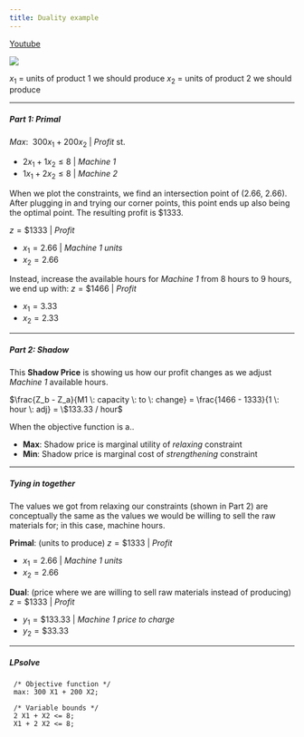 ```yaml
---
title: Duality example
---
```


[Youtube]([https://www.youtube.com/watch?v=642lZIwdSxs&list=PL8uIP3DsMWIxgSIfkKXv0GxJFAazocko3&index=6](https://youtu.be/642lZIwdSxs?si=PzNKPdiHOubCkJCG&t=1657))

![](https://i.imgur.com/DyLqQeW.png)

$x_1$ = units of product 1 we should produce
$x_2$ = units of product 2 we should produce

---
##### Part 1: Primal
$Max: \:\: 300x_1 + 200x_2$  |  *Profit*
st.
- $2x_1 + 1x_2 \leq 8$    |  *Machine 1*
- $1x_1 + 2x_2 \leq 8$    |  *Machine 2*

When we plot the constraints, we find an intersection point of (2.66, 2.66). After plugging in and trying our corner points, this point ends up also being the optimal point. The resulting profit is $1333.

$z = \$1333$  |  *Profit*
- $x_1 = 2.66$   |  *Machine 1 units*
- $x_2 = 2.66$

Instead, increase the available hours for *Machine 1* from 8 hours to 9 hours, we end up with:
$z = \$1466$  |  *Profit*
- $x_1 = 3.33$
- $x_2 = 2.33$
---
##### Part 2: Shadow

This **Shadow Price** is showing us how our profit changes as we adjust *Machine 1* available hours.

$\frac{Z_b - Z_a}{M1 \: capacity \: to \: change} = \frac{1466 - 1333}{1 \: hour \: adj} = \$133.33 / hour$

When the objective function is a..
- **Max**: Shadow price is marginal utility of *relaxing* constraint
- **Min**: Shadow price is marginal cost of *strengthening* constraint
---
##### Tying in together
The values we got from relaxing our constraints (shown in Part 2) are conceptually the same as the values we would be willing to sell the raw materials for; in this case, machine hours.

**Primal**: (units to produce)
$z = \$1333$  |  *Profit*
- $x_1 = 2.66$   |  *Machine 1 units*
- $x_2 = 2.66$

**Dual**: (price where we are willing to sell raw materials instead of producing)
$z = \$1333$  |  *Profit*
- $y_1 = \$133.33$   |  *Machine 1 price to charge*
- $y_2 = \$33.33$


---

##### LPsolve

```
 /* Objective function */  
 max: 300 X1 + 200 X2;  
 ​  
 /* Variable bounds */  
 2 X1 + X2 <= 8;  
 X1 + 2 X2 <= 8;
```
